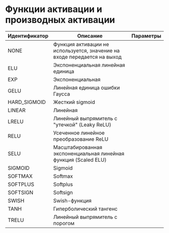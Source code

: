 # Функции активации и производных активации

| Идентификатор | Описание                                                                 | Параметры | 
|---------------|--------------------------------------------------------------------------|-----------|
| NONE          | Функция активации не используется, значение на входе передается на выход |           |
| ELU           | Экспоненциальная линейная единица                                        |           |
| EXP           | Экспоненциальная                                                         |           |
| GELU          | Линейная единица ошибки Гаусса                                           |           |
| HARD_SIGMOID  | Жесткий sigmoid                                                          |           |
| LINEAR        | Линейная                                                                 |           |
| LRELU         | Линейный выпрямитель с "утечкой" (Leaky ReLU)                            |           |
| RELU          | Усеченное линейное преобразование ReLU                                   |           |
| SELU          | Масштабированная экспоненциальная линейная функция (Scaled ELU)          |           |
| SIGMOID       | Sigmoid                                                                  |           |
| SOFTMAX       | Softmax                                                                  |           |
| SOFTPLUS      | Softplus                                                                 |           |
| SOFTSIGN      | Softsign                                                                 |           |
| SWISH         | Swish-функция                                                            |           |
| TANH          | Гиперболический тангенс                                                  |           |
| TRELU         | Линейный выпрямитель с порогом                                           |           |
